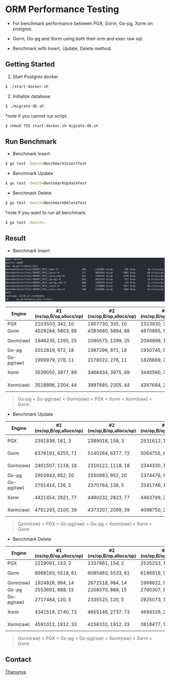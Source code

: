 # ORM Performance Testing

- For benchmark performance between PGX, Gorm, Go-pg, Xorm on postgres.

- Gorm, Go-pg and Xorm using both their orm and exec raw sql.

- Benchmark with Insert, Update, Delete method.

## Getting Started

1. Start Postgres docker

```bash
$ ./start-docker.sh
```

2. Initialize database

```bash
$ ./migrate-db.sh
```

\*note if you cannot run script.

```bash
$ chmod 755 start-docker.sh migrate-db.sh
```

## Run Benchmark

- Benchmark Insert

```bash
$ go test -bench=BenchmarkInsertTest
```

- Benchmark Update

```bash
$ go test -bench=BenchmarkUpdateTest
```

- Benchmark Delete

```bash
$ go test -bench=BenchmarkDeleteTest
```

\*note if you want to run all benchmark.

```bash
$ go test -bench=.
```

## Result

- Benchmark Insert

![plot](./img/insert.jpg)

| Engine     | #1 (ns/op,B/op,allocs/op) | #2 (ns/op,B/op,allocs/op) | #3 (ns/op,B/op,allocs/op) | #avg (ns/op,B/op,allocs/op) |
| ---------- | ------------------------- | ------------------------- | ------------------------- | --------------------------- |
| PGX        | 2103503, 342, 10          | 1907730, 335, 10          | 2323930, 326, 10          | 2111721, 334, 10            |
| Gorm       | 4029284, 5803, 88         | 4383680, 5894, 88         | 4870865, 5820, 88         | 4427943, 5839, 88           |
| Gorm(raw)  | 1946235, 1295, 25         | 2090575, 1299, 25         | 2094899, 1311, 25         | 2043903, 1301.67, 25        |
| Go-pg      | 2012819, 972, 18          | 1987296, 971, 18          | 1950745, 971, 18          | 1983620, 97.33, 18          |
| Go-pg(raw) | 1999979, 276, 11          | 2178022, 276, 11          | 1826669, 275, 11          | 2001556.67, 275.67, 11      |
| Xorm       | 3539050, 3977, 89         | 3468434, 3975, 89         | 3440560, 3975, 89         | 3482681.33, 3975.67, 89     |
| Xorm(raw)  | 3518896, 2304, 44         | 3997685, 2305, 44         | 4397684, 2306, 44         | 3971421.67, 2305, 44        |

> Go-pg < Go-pg(raw) < Gorm(raw) < PGX < Xorm < Xorm(raw) < Gorm

- Benchmark Update

| Engine     | #1 (ns/op,B/op,allocs/op) | #2 (ns/op,B/op,allocs/op) | #3 (ns/op,B/op,allocs/op) | #avg (ns/op,B/op,allocs/op) |
| ---------- | ------------------------- | ------------------------- | ------------------------- | --------------------------- |
| PGX        | 2391836, 161, 3           | 2389018, 158, 3           | 2531612, 159, 3           | 2437488.67, 159.33, 3       |
| Gorm       | 6376191, 6255, 71         | 5140264, 6277, 72         | 5064755, 6309, 71         | 5527070, 6280.33, 71.33     |
| Gorm(raw)  | 2401507, 1118, 18         | 2316122, 1118, 18         | 2344330, 1119, 18         | 2353986.33, 1118.33, 18     |
| Go-pg      | 2902843, 952, 20          | 2550883, 952, 20          | 2374476, 952, 20          | 2609400.67, 952, 20         |
| Go-pg(raw) | 2701414, 136, 5           | 2370764, 136, 5           | 2541746, 136, 5           | 2537974.67, 136, 5          |
| Xorm       | 4421454, 2821, 77         | 4490232, 2823, 77         | 4463799, 2821, 77         | 4458495, 2821.67, 77        |
| Xorm(raw)  | 4761293, 2100, 39         | 4373207, 2099, 39         | 4098750, 2099, 39         | 4411083.33, 2099.33, 39     |

> Gorm(raw) < PGX < Go-pg(raw) < Go-pg < Xorm(raw) < Xorm < Gorm

- Benchmark Delete

| Engine     | #1 (ns/op,B/op,allocs/op) | #2 (ns/op,B/op,allocs/op) | #3 (ns/op,B/op,allocs/op) | #avg (ns/op,B/op,allocs/op) |
| ---------- | ------------------------- | ------------------------- | ------------------------- | --------------------------- |
| PGX        | 2229091, 153, 2           | 2337861, 154, 2           | 2535253, 152, 2           | 2367401.67, 153, 2          |
| Gorm       | 6668163, 5518, 61         | 6085883, 5533, 61         | 6196919, 5496, 61         | 6316988.33, 5515.67, 61     |
| Gorm(raw)  | 1924826, 984, 14          | 2672518, 984, 14          | 1968622, 975, 14          | 2188655.33, 981, 14         |
| Go-pg      | 2553691, 888, 15          | 2208570, 888, 15          | 2760307, 888, 15          | 2507522.67, 888, 15         |
| Go-pg(raw) | 2717484, 120, 5           | 2335525, 120, 5           | 2925073, 120, 5           | 2659360.67, 120, 5          |
| Xorm       | 4341518, 2740, 73         | 4655146, 2737, 73         | 4694329, 2737, 73         | 4563664.33, 2738, 73        |
| Xorm(raw)  | 4591012, 1912, 33         | 4158332, 1912, 33         | 3818477, 1912, 33         | 4189273.67, 1912, 33        |

> Gorm(raw) < PGX < Go-pg < Go-pg(raw) < Xorm(raw) < Xorm < Gorm

## Contact

[Thanunya](mailto:b.beemmps@gmail.com)
